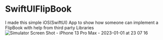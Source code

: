 # SwiftUIFlipBook
I made this simple iOS(SwiftUI) App to show how someone can implement a FlipBook with help from third party Libraries
![Simulator Screen Shot - iPhone 13 Pro Max - 2023-01-01 at 23 07 16](https://user-images.githubusercontent.com/79055304/210184829-ea3d0cf2-188b-466e-9775-bd983e28aa3a.png)
